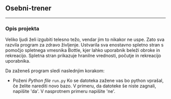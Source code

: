 ## Osebni-trener
___
### Opis projekta

Veliko ljudi želi izgubiti telesno težo, vendar jim to nikakor ne uspe. Zato sva razvila program za zdravo življenje. Ustvarila sva enostavno spletno stran s pomočjo spletnega vmesnika Bottle, kjer lahko uporabnik beleži obroke in rekreacijo. Spletna stran prikazuje hranilne vrednosti, počutje in rekreacijo uporabnika.

Da zaženeš program sledi naslednjim korakom:
- Poženi <i>Python file</i> <code>run.py</code>
Ko se datoteka zažene vas bo python vprašal, če želite narediti novo bazo. V primeru, da datoteke še niste zagnali, napišite 'da'. V nasprotnem primeru napišite 'ne'.
